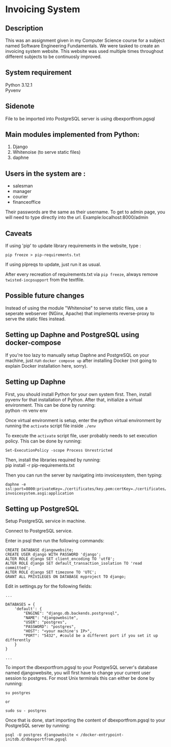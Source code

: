 # Invoicing System
## Description
This was an assignment given in my Computer Science course for a subject named Software Engineering Fundamentals. We were tasked to create an invoicing system website. This website was used multiple times throughout different subjects to be continuosly improved.

## System requirement <br>
Python 3.12.1 <br>
Pyvenv <br>

## Sidenote
File to be imported into PostgreSQL server is using dbexportfrom.pgsql

## Main modules implemented from Python:<br>
1. Django <br>
1. Whitenoise (to serve static files)
1. daphne <br>

## Users in the system are :<br>
- salesman <br>
- manager <br>
- courier <br>
- financeoffice <br>

Their passwords are the same as their username. To get to admin page, you will need to type directly into the url.
Example:localhost:8000/admin

## Caveats

If using 'pip' to update library requirements in the website, type :

```
pip freeze > pip-requirements.txt
```

If using pipreqs to update, just run it as usual.

After every recreation of requirements.txt via `pip freeze`, always remove `twisted-iocpsupport` from the textfile.

## Possible future changes

Instead of using the module "Whitenoise" to serve static files, use a seperate webserver (NGinx, Apache) that implements reverse-proxy to serve the static files instead.

## Setting up Daphne and PostgreSQL using docker-compose
If you're too lazy to manually setup Daphne and PostgreSQL on your machine, just run `docker compose up` after installing Docker (not going to explain Docker installation here, sorry).

## Setting up Daphne <br>
First, you should install Python for your own system first. Then, install pyvenv for that installation of Python. After that, initialize a virtual environment. This can be done by running: <br>
python -m venv env <br>

Once virtual environment is setup, enter the python virtual environment by running the ```activate``` script file inside ```./env``` </br>

To execute the `activate` script file, user probably needs to set execution policy. This can be done by running: <br>
```
Set-ExecutionPolicy -scope Process Unrestricted
```

Then, install the libraries required by running: <br>
pip install -r pip-requirements.txt <br>

Then you can run the server by navigating into invoicesystem, then typing:
```
daphne -e ssl:port=8000:privateKey=./certificates/key.pem:certKey=./certificates/crt.pem invoicesystem.asgi:application
```

## Setting up PostgreSQL

Setup PostgreSQL service in machine.

Connect to PostgreSQL service.

Enter in psql then run the following commands:

```
CREATE DATABASE djangowebsite;
CREATE USER django WITH PASSWORD 'django';
ALTER ROLE django SET client_encoding TO 'utf8';
ALTER ROLE django SET default_transaction_isolation TO 'read committed';
ALTER ROLE django SET timezone TO 'UTC';
GRANT ALL PRIVILEGES ON DATABASE myproject TO django;
```

Edit in settings.py for the following fields:
```
...

DATABASES = {
    'default': {
        "ENGINE": "django.db.backends.postgresql",
        "NAME": "djangowebsite",
        "USER": "postgres",
        "PASSWORD": "postgres",
        "HOST": "<your machine's IP>",
        "PORT": "5432", #could be a different port if you set it up differently
    }
}

...
```

To import the dbexportfrom.pgsql to your PostgreSQL server's database named djangowebsite, you will first have to change your current user session to postgres. For most Unix terminals this can either be done by running:
```
su postgres

or

sudo su - postgres
```


Once that is done, start importing the content of dbexportfrom.pgsql to your PostgreSQL server by running:
```
psql -U postgres djangowebsite < /docker-entrypoint-initdb.d/dbexportfrom.pgsql
```